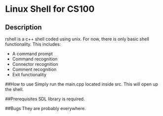 # Linux Shell for CS100
## Description

rshell is a c++ shell coded using unix. For now, there is only basic shell functionality. This includes:

* A command prompt
* Command recognition
* Connector recognition
* Comment recognition
* Exit functionality

##How to use
Simply run the main.cpp located inside src. This will open up the shell.

##Prerequisites
SDL library is required.

##Bugs
They are probably everywhere.
